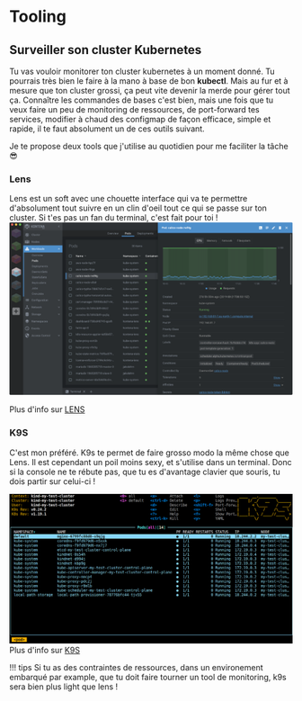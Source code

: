 # Tooling

## Surveiller son cluster Kubernetes 
Tu vas vouloir monitorer ton cluster kubernetes à un moment donné. Tu pourrais très bien le faire à la mano à base de bon **kubectl**. Mais au fur et à mesure que ton cluster grossi, ça peut vite devenir la merde pour gérer tout ça. Connaître les commandes de bases c'est bien, mais une fois que tu veux faire un peu de monitoring de ressources, de port-forward tes services, modifier à chaud des configmap de façon efficace, simple et rapide, il te faut absolument un de ces outils suivant.

Je te propose deux tools que j'utilise au quotidien pour me faciliter la tâche 😎

### Lens
Lens est un soft avec une chouette interface qui va te permettre d'absolument tout suivre en un clin d'oeil tout ce qui se passe sur ton cluster. Si t'es pas un fan du terminal, c'est fait pour toi !
![lens](./lens.png)


Plus d'info sur [LENS](https://github.com/lensapp/lens)


### K9S
C'est mon préféré. K9s te permet de faire grosso modo la même chose que Lens. Il est cependant un poil moins sexy, et s'utilise dans un terminal. Donc si la console ne te rébute pas, que tu es d'avantage clavier que souris, tu dois partir sur celui-ci !

![k9s](./k9s.png)
Plus d'info sur [K9S](https://github.com/derailed/k9s)

!!! tips
    Si tu as des contraintes de ressources, dans un environement embarqué par example, que tu doit faire tourner un tool de monitoring, k9s sera bien plus light que lens !